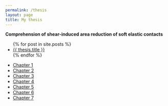 ```yaml
---
permalink: /thesis
layout: page
title: My thesis
---
```


**Comprehension of shear-induced area reduction of soft elastic contacts**

<ul>
  {% for post in site.posts %}
    <li>
      <a href=".{{ thesis.url }}">{{ thesis.title }}</a>
    </li>
  {% endfor %}
</ul>

* [Chapter 1]()
* [Chapter 2]()
* [Chapter 3]()
* [Chapter 4]()
* [Chapter 5]()
* [Chapter 6]()
* [Chapter 7]()

